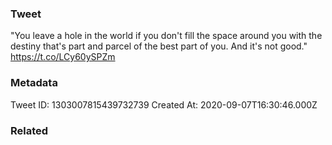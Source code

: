 ### Tweet
"You leave a hole in the world if you don't fill the space around you with the destiny that's part and parcel of the best part of you. And it's not good." https://t.co/LCy60ySPZm

### Metadata
Tweet ID: 1303007815439732739
Created At: 2020-09-07T16:30:46.000Z

### Related

